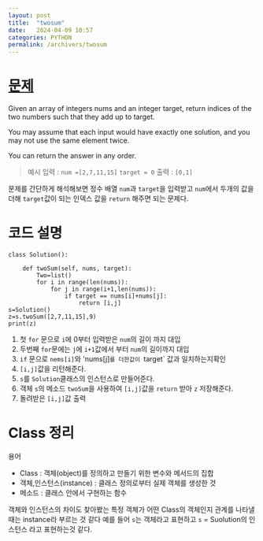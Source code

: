 ```yaml
---
layout: post
title:  "twosum"
date:   2024-04-09 10:57
categories: PYTHON
permalink: /archivers/twosum
---
```


[문제]:https://leetcode.com/problems/two-sum/description/
# [문제]

Given an array of integers nums and an integer target, return indices of the two numbers such that they add up to target.

You may assume that each input would have exactly one solution, and you may not use the same element twice.

You can return the answer in any order.

> 예시
> 입력 : `num =[2,7,11,15]` `target = 0`
> 출력 : `[0,1]`

문제를 간단하게 해석해보면 정수 배열 `num`과 `target`을 입력받고
`num`에서 두개의 값을 더해 `target`값이 되는 인덱스 값을 `return` 해주면 되는 문제다.


# 코드 설명
```
class Solution():

    def twoSum(self, nums, target):
        Two=list()
        for i in range(len(nums)):
            for j in range(i+1,len(nums)):
                if target == nums[i]+nums[j]:
                    return [i,j]
s=Solution()
z=s.twoSum([2,7,11,15],9)
print(z)
```
1. 첫 `for` 문으로 `i`에 0부터 입력받은 `num`의 길이 까지 대입
2. 두번째 `for`문에는 `j`에 `i+1`값에서 부터 `num`의 길이까지 대입
3. `if` 문으로 `nems[i]`와 'nums[j]`를 더한값이 `target` 값과 일치하는지확인
4.  `[i,j]`값을 리턴해준다.
5.  `s`를 `Solution`클래스의 인스턴스로 만들어준다.
6.  객체 `s`의 메소드 `twoSum`을 사용하여 `[i,j]`값을 `return` 받아 `z` 저장해준다.
7.  돌려받은 `[i,j]`값 출력

# Class 정리
용어
- Class : 객체(object)를 정의하고 만들기 위한 변수와 메서드의 집합
- 객체,인스턴스(instance) : 클래스 정의로부터 실제 객체를 생성한 것
- 메소드 : 클래스 안에서 구현하는 함수

객체와 인스턴스의 차이도 찾아봤는 
특정 객체가 어떤 Class의 객체인지 관계를 나타낼때는 instance라 부르는 것 같다
예를 들어 `s`는 객체라고 표현하고 `s` = Suolution의 인스턴스 라고 표현하는것 같다.

